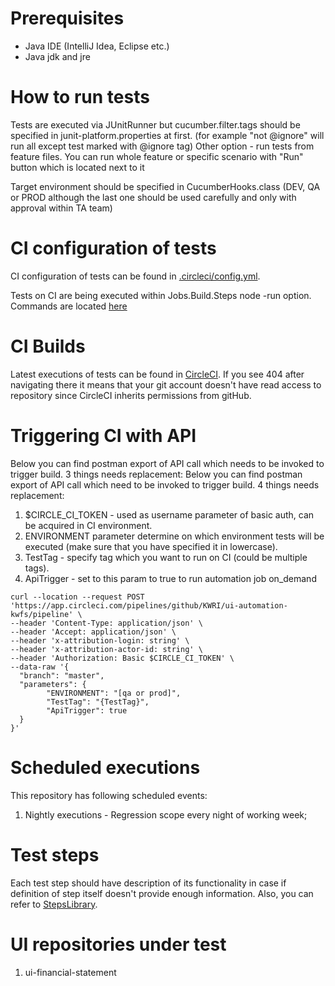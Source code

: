 # Prerequisites
- Java IDE (IntelliJ Idea, Eclipse etc.)
- Java jdk and jre

# How to run tests
Tests are executed via JUnitRunner but cucumber.filter.tags should be specified in junit-platform.properties at first. (for example "not @ignore" will run all except test marked with @ignore tag)
Other option - run tests from feature files. You can run whole feature or specific scenario with "Run" button which is located next to it

Target environment should be specified in CucumberHooks.class (DEV, QA or PROD although the last one should be used carefully and only with approval within TA team)

# CI configuration of tests
CI configuration of tests can be found in [.circleci/config.yml](https://github.com/KWRI/ui-automation-kwfs/blob/master/.circleci/config.yml).

Tests on CI are being executed within Jobs.Build.Steps node -run option. Commands are located [here](https://github.com/KWRI/ui-automation-kwfs/blob/master/.circleci/config.yml#L59-L62)
# CI Builds
Latest executions of tests can be found in [CircleCI](https://app.circleci.com/pipelines/github/KWRI/ui-automation-kwfs). If you see 404 after navigating there it means that your git account doesn't have read access to repository since CircleCI inherits permissions from gitHub.

# Triggering CI with API
Below you can find postman export of API call which needs to be invoked to trigger build. 3 things needs replacement:
Below you can find postman export of API call which need to be invoked to trigger build. 4 things needs replacement:
1. $CIRCLE_CI_TOKEN - used as username parameter of basic auth, can be acquired in CI environment.
2. ENVIRONMENT parameter determine on which environment tests will be executed (make sure that you have specified it in lowercase).
3. TestTag - specify tag which you want to run on CI (could be multiple tags).
4. ApiTrigger - set to this param to true to run automation job on_demand
```
curl --location --request POST 'https://app.circleci.com/pipelines/github/KWRI/ui-automation-kwfs/pipeline' \
--header 'Content-Type: application/json' \
--header 'Accept: application/json' \
--header 'x-attribution-login: string' \
--header 'x-attribution-actor-id: string' \
--header 'Authorization: Basic $CIRCLE_CI_TOKEN' \
--data-raw '{
  "branch": "master",
  "parameters": {
        "ENVIRONMENT": "[qa or prod]",
        "TestTag": "{TestTag}",
        "ApiTrigger": true
  }
}'
```
# Scheduled executions
This repository has following scheduled events:
1. Nightly executions - Regression scope every night of working week;
# Test steps
Each test step should have description of its functionality in case if definition of step itself doesn't provide enough information. Also, you can refer to [StepsLibrary](StepsLibrary.md).

# UI repositories under test
1. ui-financial-statement
